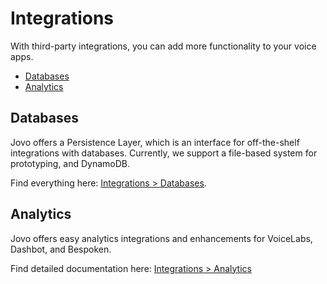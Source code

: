 # Integrations

With third-party integrations, you can add more functionality to your voice apps.

* [Databases](#databases)
* [Analytics](#analytics)


## Databases

Jovo offers a Persistence Layer, which is an interface for off-the-shelf integrations with databases. Currently, we support a file-based system for prototyping, and DynamoDB.

Find everything here: [Integrations > Databases](../07_integrations/databases).


## Analytics
Jovo offers easy analytics integrations and enhancements for VoiceLabs, Dashbot, and Bespoken.

Find detailed documentation here: [Integrations > Analytics](../07_integrations/analytics)
